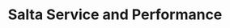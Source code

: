 ---
title: "Salta Service and Performance"
url: /denver/salta-service-and-performance/
shop: car repair
---